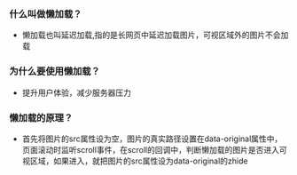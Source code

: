 ### 什么叫做懒加载？
* 懒加载也叫延迟加载,指的是长网页中延迟加载图片，可视区域外的图片不会加载
### 为什么要使用懒加载？
* 提升用户体验，减少服务器压力
### 懒加载的原理？
* 首先将图片的src属性设为空，图片的真实路径设置在data-original属性中，页面滚动时监听scroll事件，在scroll的回调中，判断懒加载的图片是否进入可视区域，如果进入，就把图片的src属性设为data-original的zhide